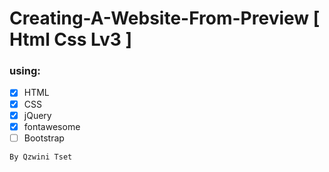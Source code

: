 # Creating-A-Website-From-Preview [ Html Css Lv3 ]


### using:
- [x] HTML
- [x] CSS
- [x] jQuery
- [x] fontawesome
- [ ] Bootstrap

``` By Qzwini Tset ```



